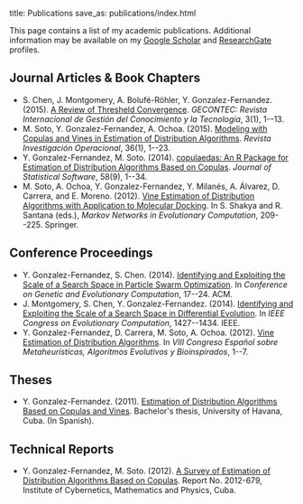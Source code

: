 title: Publications
save_as: publications/index.html

This page contains a list of my academic publications. Additional
information may be available on my [Google Scholar](https://scholar.google.ca/citations?user=QaS60OYAAAAJ)
and [ResearchGate](https://www.researchgate.net/profile/Yasser_Gonzalez-Fernandez) profiles.

## Journal Articles & Book Chapters

* S. Chen, J. Montgomery, A. Bolufé-Röhler, Y. Gonzalez-Fernandez. (2015).
  [A Review of Thresheld Convergence](http://www.upo.es/revistas/index.php/gecontec/article/download/1410/pdf_15).
  *GECONTEC: Revista Internacional de Gestión del Conocimiento y la Tecnología*, 3(1), 1--13.
* M. Soto, Y. Gonzalez-Fernandez, A. Ochoa. (2015).
  [Modeling with Copulas and Vines in Estimation of Distribution Algorithms](http://rev-inv-ope.univ-paris1.fr/IMG/pdf_36115-01.pdf).
  *Revista Investigación Operacional*, 36(1), 1--23.
* Y. Gonzalez-Fernandez, M. Soto. (2014).
  [copulaedas: An R Package for Estimation of Distribution Algorithms Based on Copulas](http://www.jstatsoft.org/v58/i09/paper).
  *Journal of Statistical Software*, 58(9), 1--34.
* M. Soto, A. Ochoa, Y. Gonzalez-Fernandez, Y. Milanés, A. Álvarez, D. Carrera, and E. Moreno. (2012).
  [Vine Estimation of Distribution Algorithms with Application to Molecular Docking](http://link.springer.com/chapter/10.1007/978-3-642-28900-2_13).
  In S. Shakya and R. Santana (eds.), *Markov Networks in Evolutionary Computation*, 209--225. Springer.

## Conference Proceedings

* Y. Gonzalez-Fernandez, S. Chen. (2014).
  [Identifying and Exploiting the Scale of a Search Space in Particle Swarm Optimization](http://doi.acm.org/10.1145/2576768.2598280).
  In *Conference on Genetic and Evolutionary Computation*, 17--24. ACM.
* J. Montgomery, S. Chen, Y. Gonzalez-Fernandez. (2014).
  [Identifying and Exploiting the Scale of a Search Space in Differential Evolution](http://dx.doi.org/10.1109/CEC.2014.6900579).
  In *IEEE Congress on Evolutionary Computation*, 1427--1434. IEEE.
* Y. Gonzalez-Fernandez, D. Carrera, M. Soto, A. Ochoa. (2012).
  [Vine Estimation of Distribution Algorithms](http://simd.albacete.org/maeb2012/papers/paper_99.pdf).
  In *VIII Congreso Español sobre Metaheurísticas, Algoritmos Evolutivos y Bioinspirados*, 1--7.

## Theses

* Y. Gonzalez-Fernandez. (2011).
  [Estimation of Distribution Algorithms Based on Copulas and Vines]({attach}bachelor-thesis.pdf).
  Bachelor's thesis, University of Havana, Cuba. (In Spanish).

## Technical Reports

* Y. Gonzalez-Fernandez, M. Soto. (2012).
  [A Survey of Estimation of Distribution Algorithms Based on Copulas]({attach}report-2012-679.pdf).
  Report No. 2012-679, Institute of Cybernetics, Mathematics and Physics, Cuba.
